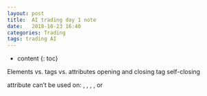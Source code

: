 ```yaml
---
layout: post
title:  AI trading day 1 note
date:   2018-10-23 16:40
categories: Trading
tags: trading AI
---
```

* content
{: toc}

Elements vs. tags vs. attributes
opening and closing tag
self-closing

attribute can’t be used on: <base>, <head>, <meta>, <param>, or <title>


HTML is all about structuring content 
visible and invisible elements
root element 

called a CSS reset to zero

<!-- comment text -->

commenting out code.

⌘ + / 

semantic HTML

When people talk about "semantic HTML", what they mean is that when you're choosing an HTML element to wrap content, you should choose the one that most clearly aligns with the meaning of your content.



[html tags recap](https://developer.mozilla.org/en-US/docs/Web/HTML/Element)


<img>
alt-alternative attribute

